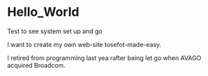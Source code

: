 # Hello_World
Test to see system set up and go

I want to create my own web-site  tosefot-made-easy.  

I retired from programming last yea rafter being let go when AVAGO acquired Broadcom.
